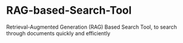 # RAG-based-Search-Tool
Retrieval-Augmented Generation (RAG) Based Search Tool, to search through documents quickly and efficiently
